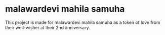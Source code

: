 # malawardevi mahila samuha
This project is made for malawardevi mahila samuha as a token of love from their well-wisher at their 2nd anniversary. 
